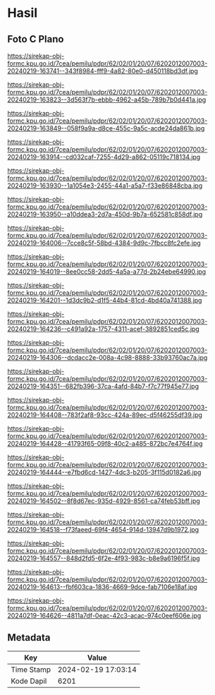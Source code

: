 # Hasil

## Foto C Plano

https://sirekap-obj-formc.kpu.go.id/7cea/pemilu/pdpr/62/02/01/20/07/6202012007003-20240219-163741--343f8984-fff9-4a82-80e0-d450118bd3df.jpg

https://sirekap-obj-formc.kpu.go.id/7cea/pemilu/pdpr/62/02/01/20/07/6202012007003-20240219-163823--3d563f7b-ebbb-4962-a45b-789b7b0d441a.jpg

https://sirekap-obj-formc.kpu.go.id/7cea/pemilu/pdpr/62/02/01/20/07/6202012007003-20240219-163849--058f9a9a-d8ce-455c-9a5c-acde24da861b.jpg

https://sirekap-obj-formc.kpu.go.id/7cea/pemilu/pdpr/62/02/01/20/07/6202012007003-20240219-163914--cd032caf-7255-4d29-a862-05119c718134.jpg

https://sirekap-obj-formc.kpu.go.id/7cea/pemilu/pdpr/62/02/01/20/07/6202012007003-20240219-163930--1a1054e3-2455-44a1-a5a7-f33e86848cba.jpg

https://sirekap-obj-formc.kpu.go.id/7cea/pemilu/pdpr/62/02/01/20/07/6202012007003-20240219-163950--a10ddea3-2d7a-450d-9b7a-652581c858df.jpg

https://sirekap-obj-formc.kpu.go.id/7cea/pemilu/pdpr/62/02/01/20/07/6202012007003-20240219-164006--7cce8c5f-58bd-4384-9d9c-7fbcc8fc2efe.jpg

https://sirekap-obj-formc.kpu.go.id/7cea/pemilu/pdpr/62/02/01/20/07/6202012007003-20240219-164019--8ee0cc58-2dd5-4a5a-a77d-2b24ebe64990.jpg

https://sirekap-obj-formc.kpu.go.id/7cea/pemilu/pdpr/62/02/01/20/07/6202012007003-20240219-164201--1d3dc9b2-d1f5-44b4-81cd-4bd40a741388.jpg

https://sirekap-obj-formc.kpu.go.id/7cea/pemilu/pdpr/62/02/01/20/07/6202012007003-20240219-164236--c491a92a-1757-4311-acef-3892851ced5c.jpg

https://sirekap-obj-formc.kpu.go.id/7cea/pemilu/pdpr/62/02/01/20/07/6202012007003-20240219-164306--dcdacc2e-008a-4c98-8888-33b93760ac7a.jpg

https://sirekap-obj-formc.kpu.go.id/7cea/pemilu/pdpr/62/02/01/20/07/6202012007003-20240219-164351--682fb396-37ca-4afd-84b7-f7c77f945e77.jpg

https://sirekap-obj-formc.kpu.go.id/7cea/pemilu/pdpr/62/02/01/20/07/6202012007003-20240219-164408--783f2af8-93cc-424a-89ec-d5f46255df39.jpg

https://sirekap-obj-formc.kpu.go.id/7cea/pemilu/pdpr/62/02/01/20/07/6202012007003-20240219-164428--41793f65-09f8-40c2-a485-872bc7e4764f.jpg

https://sirekap-obj-formc.kpu.go.id/7cea/pemilu/pdpr/62/02/01/20/07/6202012007003-20240219-164444--e7fbd6cd-1427-4dc3-b205-3f115d0182a6.jpg

https://sirekap-obj-formc.kpu.go.id/7cea/pemilu/pdpr/62/02/01/20/07/6202012007003-20240219-164502--8f8d67ec-935d-4929-8561-ca74feb53bff.jpg

https://sirekap-obj-formc.kpu.go.id/7cea/pemilu/pdpr/62/02/01/20/07/6202012007003-20240219-164518--f73faeed-69f4-4654-914d-13947d9b1972.jpg

https://sirekap-obj-formc.kpu.go.id/7cea/pemilu/pdpr/62/02/01/20/07/6202012007003-20240219-164557--848d2fd5-6f2e-4f93-983c-b8e9a6196f5f.jpg

https://sirekap-obj-formc.kpu.go.id/7cea/pemilu/pdpr/62/02/01/20/07/6202012007003-20240219-164613--fbf603ca-1836-4669-9dce-fab7106e18af.jpg

https://sirekap-obj-formc.kpu.go.id/7cea/pemilu/pdpr/62/02/01/20/07/6202012007003-20240219-164626--4811a7df-0eac-42c3-acac-974c0eef606e.jpg


## Metadata

| Key        | Value               |
| ---------- | ------------------- |
| Time Stamp | 2024-02-19 17:03:14 |
| Kode Dapil | 6201                |



